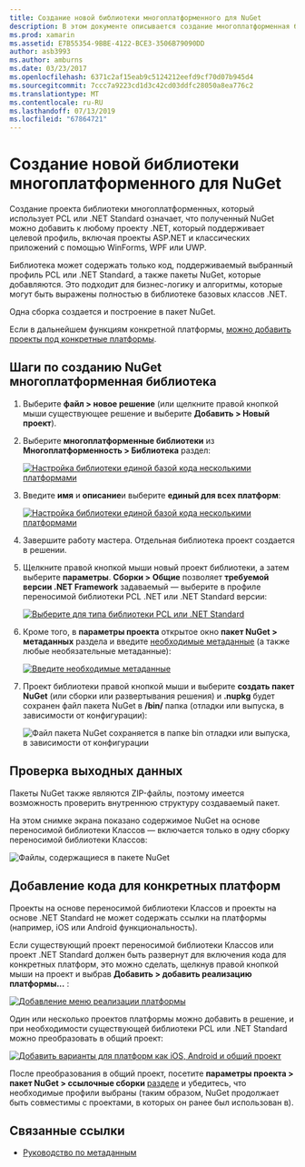 ```yaml
---
title: Создание новой библиотеки многоплатформенного для NuGet
description: В этом документе описывается создание многоплатформенная библиотека для использования с помощью NuGet. Этот способ подходит для бизнес-логику и алгоритмы, которые могут быть выражены полностью в библиотеке базовых классов .NET и таким образом будет выполняться на всех целевых платформах без кода для конкретных платформ.
ms.prod: xamarin
ms.assetid: E7B55354-9BBE-4122-BCE3-3506B79090DD
author: asb3993
ms.author: amburns
ms.date: 03/23/2017
ms.openlocfilehash: 6371c2af15eab9c5124212eefd9cf70d07b945d4
ms.sourcegitcommit: 7ccc7a9223cd1d3c42cd03ddfc28050a8ea776c2
ms.translationtype: MT
ms.contentlocale: ru-RU
ms.lasthandoff: 07/13/2019
ms.locfileid: "67864721"
---
```

# <a name="creating-a-new-multiplatform-library-for-nuget"></a>Создание новой библиотеки многоплатформенного для NuGet

Создание проекта библиотеки многоплатформенных, который использует PCL или .NET Standard означает, что полученный NuGet можно добавить к любому проекту .NET, который поддерживает целевой профиль, включая проекты ASP.NET и классических приложений с помощью WinForms, WPF или UWP.

Библиотека может содержать только код, поддерживаемый выбранный профиль PCL или .NET Standard, а также пакеты NuGet, которые добавляются.
Это подходит для бизнес-логику и алгоритмы, которые могут быть выражены полностью в библиотеке базовых классов .NET.

Одна сборка создается и построение в пакет NuGet.

Если в дальнейшем функциям конкретной платформы, [можно добавить проекты под конкретные платформы](#add-platforms).

## <a name="steps-to-create-a-multiplatform-library-nuget"></a>Шаги по созданию NuGet многоплатформенная библиотека

1. Выберите **файл > новое решение** (или щелкните правой кнопкой мыши существующее решение и выберите **Добавить > Новый проект**).

2. Выберите **многоплатформенные библиотеки** из **Многоплатформенность > Библиотека** раздел:

   [![](single-codebase-images/mulitplatform-library-sml.png "Настройка библиотеки единой базой кода несколькими платформами")](single-codebase-images/mulitplatform-library.png#lightbox)

3. Введите **имя** и **описание**и выберите **единый для всех платформ**:

   [![](single-codebase-images/single-configure-sml.png "Настройка библиотеки единой базой кода несколькими платформами")](single-codebase-images/single-configure.png#lightbox)

4. Завершите работу мастера. Отдельная библиотека проект создается в решении.

5. Щелкните правой кнопкой мыши новый проект библиотеки, а затем выберите **параметры**. **Сборки > Общие** позволяет **требуемой версии .NET Framework** задаваемый — выберите в профиле переносимой библиотеки PCL .NET или .NET Standard версии:

   [![](single-codebase-images/single-choose-type-sml.png "Выберите для типа библиотеки PCL или .NET Standard")](single-codebase-images/single-choose-type.png#lightbox)

6. Кроме того, в **параметры проекта** открытое окно **пакет NuGet > метаданных** раздела и введите [необходимые метаданные](~/cross-platform/app-fundamentals/nuget-multiplatform-libraries/metadata.md) (а также любые необязательные метаданные):

   [![](single-codebase-images/single-metadata-sml.png "Введите необходимые метаданные")](single-codebase-images/single-metadata.png#lightbox)

7. Проект библиотеки правой кнопкой мыши и выберите **создать пакет NuGet** (или сборки или развертывания решения) и **.nupkg** будет сохранен файл пакета NuGet в **/bin/** папка (отладки или выпуска, в зависимости от конфигурации):

   ![](single-codebase-images/create-nuget-package.png "Файл пакета NuGet сохраняется в папке bin отладки или выпуска, в зависимости от конфигурации")


## <a name="verifying-the-output"></a>Проверка выходных данных

Пакеты NuGet также являются ZIP-файлы, поэтому имеется возможность проверить внутреннюю структуру создаваемый пакет.

На этом снимке экрана показано содержимое NuGet на основе переносимой библиотеки Классов — включается только в одну сборку переносимой библиотеки Классов:

![](single-codebase-images/nuget-output.png "Файлы, содержащиеся в пакете NuGet")

<a name="add-platforms" />

## <a name="adding-platform-specific-code"></a>Добавление кода для конкретных платформ

Проекты на основе переносимой библиотеки Классов и проекты на основе .NET Standard не может содержать ссылки на платформы (например, iOS или Android функциональность).

Если существующий проект переносимой библиотеки Классов или проект .NET Standard должен быть развернут для включения кода для конкретных платформ, это можно сделать, щелкнув правой кнопкой мыши на проект и выбрав **Добавить > добавить реализацию платформы...** :

[![](single-codebase-images/add-later-sml.png "Добавление меню реализации платформы")](single-codebase-images/add-later.png#lightbox)

Один или несколько проектов платформы можно добавить в решение, и при необходимости существующей библиотеки PCL или .NET Standard можно преобразовать в общий проект:

[![](single-codebase-images/add-later-platforms-sml.png "Добавить варианты для платформ как iOS, Android и общий проект")](single-codebase-images/add-later-platforms-sml.png#lightbox)

После преобразования в общий проект, посетите **параметры проекта > пакет NuGet > ссылочные сборки**
[разделе](~/cross-platform/app-fundamentals/nuget-multiplatform-libraries/platform-specific.md) и убедитесь, что необходимые профили выбраны (таким образом, NuGet продолжает быть совместимы с проектами, в которых он ранее был использован в).


## <a name="related-links"></a>Связанные ссылки

- [Руководство по метаданным](~/cross-platform/app-fundamentals/nuget-multiplatform-libraries/metadata.md)
